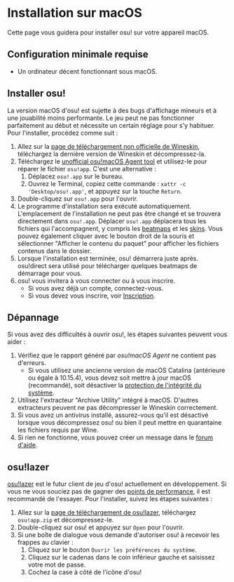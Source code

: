 # Installation sur macOS

Cette page vous guidera pour installer osu! sur votre appareil macOS.

## Configuration minimale requise

- Un ordinateur décent fonctionnant sous macOS.

## Installer osu!

La version macOS d'osu! est sujette à des bugs d'affichage mineurs et à une jouabilité moins performante. Le jeu peut ne pas fonctionner parfaitement au début et nécessite un certain réglage pour s'y habituer. Pour l'installer, procédez comme suit :

1. Allez sur la [page de téléchargement non officielle de Wineskin](https://osu.ppy.sh/community/forums/topics/1106057), téléchargez la dernière version de Wineskin et décompressez-la.
2. Téléchargez le [unofficial osu!macOS Agent tool](https://osu.ppy.sh/community/forums/topics/1036678) et utilisez-le pour réparer le fichier `osu!app`. C'est une alternative :
   1. Déplacez `osu!.app` sur le bureau.
   2. Ouvrez le Terminal, copiez cette commande : `xattr -c 'Desktop/osu!.app'`, et appuyez sur la touche `Return`.
3. Double-cliquez sur `osu!.app` pour l'ouvrir.
4. Le programme d'installation sera exécuté automatiquement. L'emplacement de l'installation ne peut pas être changé et se trouvera directement dans `osu!.app`. Déplacer `osu!.app` déplacera tous les fichiers qui l'accompagnent, y compris les [beatmaps](/wiki/Beatmap) et les [skins](/wiki/Skin). Vous pouvez également cliquer avec le bouton droit de la souris et sélectionner "Afficher le contenu du paquet" pour afficher les fichiers contenus dans le dossier.
5. Lorsque l'installation est terminée, osu! démarrera juste après. osu!direct sera utilisé pour télécharger quelques beatmaps de démarrage pour vous.
6. osu! vous invitera à vous connecter ou à vous inscrire.
   - Si vous avez déjà un compte, connectez-vous.
   - Si vous devez vous inscrire, voir [Inscription](/wiki/Registration).

## Dépannage

Si vous avez des difficultés à ouvrir osu!, les étapes suivantes peuvent vous aider :

1. Vérifiez que le rapport généré par *osu!macOS Agent* ne contient pas d'erreurs.
   - Si vous utilisez une ancienne version de macOS Catalina (antérieure ou égale à 10.15.4), vous devez soit mettre à jour macOS (recommandé), soit désactiver la [protection de l'intégrité du système](https://developer.apple.com/documentation/security/disabling_and_enabling_system_integrity_protection).
2. Utilisez l'extracteur "Archive Utility" intégré à macOS. D'autres extracteurs peuvent ne pas décompresser le Wineskin correctement.
3. Si vous avez un antivirus installé, assurez-vous qu'il est désactivé lorsque vous décompressez osu! ou bien il peut mettre en quarantaine les fichiers requis par Wine.
4. Si rien ne fonctionne, vous pouvez créer un message dans le [forum d'aide](https://osu.ppy.sh/community/forums/5).

## osu!lazer

[osu!lazer](https://github.com/ppy/osu) est le futur client de jeu d'osu! actuellement en développement. Si vous ne vous souciez pas de gagner des [points de performance](/wiki/Performance_points), il est recommandé de l'essayer. Pour l'installer, suivez les étapes suivantes :

1. Allez sur la [page de téléchargement de osu!lazer](https://github.com/ppy/osu/releases/latest), téléchargez `osu!app.zip` et décompressez-le.
2. Double-cliquez sur osu! et appuyez sur `Open` pour l'ouvrir.
3. Si une boîte de dialogue vous demande d'autoriser osu! à recevoir les frappes au clavier :
   1. Cliquez sur le bouton `Ouvrir les préférences du système`.
   2. Cliquez sur le cadenas dans le coin inférieur gauche et saisissez votre mot de passe.
   3. Cochez la case à côté de l'icône d'osu!
